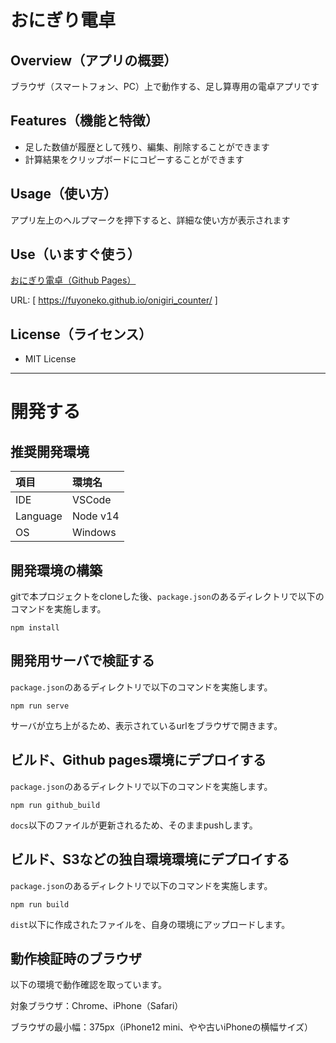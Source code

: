 # おにぎり電卓

## Overview（アプリの概要）

ブラウザ（スマートフォン、PC）上で動作する、足し算専用の電卓アプリです

## Features（機能と特徴）

- 足した数値が履歴として残り、編集、削除することができます
- 計算結果をクリップボードにコピーすることができます

## Usage（使い方）

アプリ左上のヘルプマークを押下すると、詳細な使い方が表示されます

## Use（いますぐ使う）

[おにぎり電卓（Github Pages）](https://fuyoneko.github.io/onigiri_counter/)

URL: [ https://fuyoneko.github.io/onigiri_counter/ ]

## License（ライセンス）

- MIT License

----------------------------------------

# 開発する

## 推奨開発環境

|項目|環境名|
|:--|:--|
|IDE|VSCode|
|Language|Node v14|
|OS|Windows|

## 開発環境の構築

gitで本プロジェクトをcloneした後、`package.json`のあるディレクトリで以下のコマンドを実施します。

```
npm install
```

## 開発用サーバで検証する

`package.json`のあるディレクトリで以下のコマンドを実施します。

```
npm run serve
```

サーバが立ち上がるため、表示されているurlをブラウザで開きます。

## ビルド、Github pages環境にデプロイする

`package.json`のあるディレクトリで以下のコマンドを実施します。

```
npm run github_build
```

`docs`以下のファイルが更新されるため、そのままpushします。

## ビルド、S3などの独自環境環境にデプロイする

`package.json`のあるディレクトリで以下のコマンドを実施します。

```
npm run build
```

`dist`以下に作成されたファイルを、自身の環境にアップロードします。

## 動作検証時のブラウザ

以下の環境で動作確認を取っています。

対象ブラウザ：Chrome、iPhone（Safari）

ブラウザの最小幅：375px（iPhone12 mini、やや古いiPhoneの横幅サイズ）

